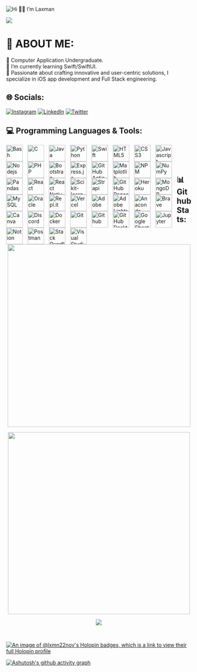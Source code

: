 <!-- **lxmn22nov/lxmn22nov** is a ✨ _special_ ✨ repository because its `README.md` (this file) appears on your GitHub profile. -->
<!-- Banner -->
![Hi 👋🏻 I’m Laxman](https://github.com/lxmn22nov/lxmn22nov/assets/126524753/537d29ec-96dc-4ad4-8a2e-f3d12b7e5e39)

<!-- Visitor Count -->
[![](https://visitcount.itsvg.in/api?id=lxmn22nov&icon=5&color=1)](https://visitcount.itsvg.in)

<!-- About me section -->
# 💫 ABOUT ME:
🔭 Computer Application Undergraduate.<br>🌱 I’m currently learning Swift/SwiftUI.<br>🤩 Passionate about crafting innovative and user-centric solutions, I specialize in iOS app development and Full Stack engineering.

<!-- Social Media Handles -->
## 🌐 Socials:
[![Instagram](https://img.shields.io/badge/Instagram-%23E4405F.svg?logo=Instagram&logoColor=white)](https://instagram.com/lxmn_s_koranga) 
[![LinkedIn](https://img.shields.io/badge/LinkedIn-%230077B5.svg?logo=linkedin&logoColor=white)](https://linkedin.com/in/laxman-singh-koranga-689230225) 
[![Twitter](https://img.shields.io/badge/Twitter-%231DA1F2.svg?logo=Twitter&logoColor=white)](https://twitter.com/lxmn22nov) 

<!-- Tech stacks, hands on experience -->
## 💻 Programming Languages & Tools:
  <img align="left" alt="Bash" width="45px" style="padding-right:10px;" src="https://cdn.jsdelivr.net/gh/devicons/devicon/icons/bash/bash-original.svg" />
  <img align="left" alt="C" width="45px" style="padding-right:10px;" src="https://cdn.jsdelivr.net/gh/devicons/devicon/icons/c/c-original.svg"/>
  <img align="left" alt="Java" width="45px" style="padding-right:10px;" src="https://cdn.jsdelivr.net/gh/devicons/devicon/icons/java/java-original-wordmark.svg" />
  <img align="left" alt="Python" width="45px" style="padding-right:10px;" src="https://cdn.jsdelivr.net/gh/devicons/devicon/icons/python/python-original-wordmark.svg" />
  <img align="left" alt="Swift" width="45px" style="padding-right:10px;" src="https://cdn.jsdelivr.net/gh/devicons/devicon/icons/swift/swift-original.svg" />
  <img align="left" alt="HTML5" width="45px" style="padding-right:10px;" src="https://cdn.jsdelivr.net/gh/devicons/devicon/icons/html5/html5-original-wordmark.svg" />
  <img align="left" alt="CSS3" width="45px" style="padding-right:10px;" src="https://cdn.jsdelivr.net/gh/devicons/devicon/icons/css3/css3-original-wordmark.svg" />
  <img align="left" alt="Javascript" width="45px" style="padding-right:10px;" src="https://cdn.jsdelivr.net/gh/devicons/devicon/icons/javascript/javascript-original.svg" />
  <img align="left" alt="Nodejs" width="45px" style="padding-right:10px;" src="https://cdn.jsdelivr.net/gh/devicons/devicon/icons/nodejs/nodejs-original-wordmark.svg" />
  <img align="left" alt="PHP" width="45px" style="padding-right:10px;" src="https://cdn.jsdelivr.net/gh/devicons/devicon/icons/php/php-original.svg" />
  <br/>
  <img align="left" alt="Bootstrap" width="45px" style="padding-right:10px;" src="https://cdn.jsdelivr.net/gh/devicons/devicon/icons/bootstrap/bootstrap-original-wordmark.svg" />
  <img align="left" alt="Express.js" width="45px" style="padding-right:10px;" src="https://cdn.jsdelivr.net/gh/devicons/devicon/icons/express/express-original-wordmark.svg" />
  <img align="left" alt="GitHub Actions" width="45px" style="padding-right:10px;"  />
  <img align="left" alt="Matplotlib" width="45px" style="padding-right:10px;"  />
  <img align="left" alt="NPM" width="45px" style="padding-right:10px;" src="https://cdn.jsdelivr.net/gh/devicons/devicon/icons/npm/npm-original-wordmark.svg" />
  <img align="left" alt="NumPy" width="45px" style="padding-right:10px;" src="https://cdn.jsdelivr.net/gh/devicons/devicon/icons/numpy/numpy-original-wordmark.svg" />
  <img align="left" alt="Pandas" width="45px" style="padding-right:10px;" src="https://cdn.jsdelivr.net/gh/devicons/devicon/icons/pandas/pandas-original-wordmark.svg" />
  <img align="left" alt="React" width="45px" style="padding-right:10px;" src="https://cdn.jsdelivr.net/gh/devicons/devicon/icons/react/react-original.svg" />
  <img align="left" alt="React Native" width="45px" style="padding-right:10px;"  />
  <img align="left" alt="Scikit-learn" width="45px" style="padding-right:10px;"  />
  <img align="left" alt="Strapi" width="45px" style="padding-right:10px;"  />
  <br/>
  <img align="left" alt="GitHub Pages" width="45px" style="padding-right:10px;"  />
  <img align="left" alt="Heroku" width="45px" style="padding-right:10px;" src="https://cdn.jsdelivr.net/gh/devicons/devicon/icons/heroku/heroku-plain-wordmark.svg" />
  <img align="left" alt="MongoDB" width="45px" style="padding-right:10px;" src="https://cdn.jsdelivr.net/gh/devicons/devicon/icons/mongodb/mongodb-original-wordmark.svg" />
  <img align="left" alt="MySQL" width="45px" style="padding-right:10px;" src="https://cdn.jsdelivr.net/gh/devicons/devicon/icons/mysql/mysql-original-wordmark.svg" />
  <img align="left" alt="Oracle" width="45px" style="padding-right:10px;" src="https://cdn.jsdelivr.net/gh/devicons/devicon/icons/oracle/oracle-original.svg" />
  <img align="left" alt="Repl.it" width="45px" style="padding-right:10px;"  />
  <img align="left" alt="Vercel" width="45px" style="padding-right:10px;"  />
  <br/>
  <img align="left" alt="Adobe" width="45px" style="padding-right:10px;" src="/Users/lxmn/Downloads/adobe.svg" />
  <img align="left" alt="Adobe Lightroom" width="45px" style="padding-right:10px;"  />
  <img align="left" alt="Anaconda" width="45px" style="padding-right:10px;" src="https://cdn.jsdelivr.net/gh/devicons/devicon/icons/anaconda/anaconda-original-wordmark.svg" />
  <img align="left" alt="Brave" width="45px" style="padding-right:10px;"  />
  <img align="left" alt="Canva" width="45px" style="padding-right:10px;" src="https://cdn.jsdelivr.net/gh/devicons/devicon/icons/canva/canva-original.svg" />
  <img align="left" alt="Discord" width="45px" style="padding-right:10px;"  />
  <img align="left" alt="Docker" width="45px" style="padding-right:10px;" src="https://cdn.jsdelivr.net/gh/devicons/devicon/icons/docker/docker-plain-wordmark.svg" />
  <img align="left" alt="Git" width="45px" style="padding-right:10px;" src="https://cdn.jsdelivr.net/gh/devicons/devicon/icons/git/git-plain.svg" />
  <img align="left" alt="Github" width="45px" style="padding-right:10px;" src="https://cdn.jsdelivr.net/gh/devicons/devicon/icons/github/github-original-wordmark.svg" />
  <img align="left" alt="GitHub Desktop" width="45px" style="padding-right:10px;"  />
  <img align="left" alt="Google Sheets" width="45px" style="padding-right:10px;"  />
  <img align="left" alt="Jupyter" width="45px" style="padding-right:10px;" src="https://cdn.jsdelivr.net/gh/devicons/devicon/icons/jupyter/jupyter-original-wordmark.svg" />
  <img align="left" alt="Notion" width="45px" style="padding-right:10px;"  />
  <img align="left" alt="Postman" width="45px" style="padding-right:10px;"  />
  <img align="left" alt="Stack Overflow" width="45px" style="padding-right:10px;"  />
  <img align="left" alt="Visual Studio Code" width="45px" style="padding-right:10px;" src="https://cdn.jsdelivr.net/gh/devicons/devicon/icons/vscode/vscode-original.svg" />
  
<!-- Github Statistics -->
## 📊 Github Stats:
<p align="center">
  <a>
    <img src="https://github-readme-stats.vercel.app/api/top-langs/?username=lxmn22nov&theme=blue-green&hide_border=false&include_all_commits=true&count_private=true&layout=compact" 
width="497px"/>
  </a>
</p>
<p align="center">
  <a>
    <img align="center" src="https://github-readme-stats.vercel.app/api?username=lxmn22nov&theme=blue-green&hide_border=false&include_all_commits=true&count_private=true" width="495px"/>
  </a>
</p>
<p align="center">
  <img align="center" src="https://github-readme-streak-stats.herokuapp.com/?user=lxmn22nov&theme=blue-green&hide_border=false"/>
</p> 
  <br/>
    
<!-- Halopin Board -->
[![An image of @lxmn22nov's Holopin badges, which is a link to view their full Holopin profile](https://holopin.me/lxmn22nov)](https://holopin.io/@lxmn22nov)

<!-- Activity Tracker -->
[![Ashutosh's github activity graph](https://github-readme-activity-graph.vercel.app/graph?username=lxmn22nov&bg_color=000000&color=ffffff&line=2cf604&point=f20202&area=true&hide_border=true)](https://github.com/ashutosh00710/github-readme-activity-graph)
